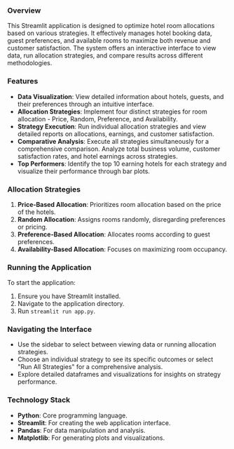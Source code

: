 
### Overview
This Streamlit application is designed to optimize hotel room allocations based on various strategies. It effectively manages hotel booking data, guest preferences, and available rooms to maximize both revenue and customer satisfaction. The system offers an interactive interface to view data, run allocation strategies, and compare results across different methodologies.

### Features
- **Data Visualization**: View detailed information about hotels, guests, and their preferences through an intuitive interface.
- **Allocation Strategies**: Implement four distinct strategies for room allocation - Price, Random, Preference, and Availability.
- **Strategy Execution**: Run individual allocation strategies and view detailed reports on allocations, earnings, and customer satisfaction.
- **Comparative Analysis**: Execute all strategies simultaneously for a comprehensive comparison. Analyze total business volume, customer satisfaction rates, and hotel earnings across strategies.
- **Top Performers**: Identify the top 10 earning hotels for each strategy and visualize their performance through bar plots.

### Allocation Strategies
1. **Price-Based Allocation**: Prioritizes room allocation based on the price of the hotels.
2. **Random Allocation**: Assigns rooms randomly, disregarding preferences or pricing.
3. **Preference-Based Allocation**: Allocates rooms according to guest preferences.
4. **Availability-Based Allocation**: Focuses on maximizing room occupancy.

### Running the Application
To start the application:
1. Ensure you have Streamlit installed.
2. Navigate to the application directory.
3. Run `streamlit run app.py`.

### Navigating the Interface
- Use the sidebar to select between viewing data or running allocation strategies.
- Choose an individual strategy to see its specific outcomes or select "Run All Strategies" for a comprehensive analysis.
- Explore detailed dataframes and visualizations for insights on strategy performance.

### Technology Stack
- **Python**: Core programming language.
- **Streamlit**: For creating the web application interface.
- **Pandas**: For data manipulation and analysis.
- **Matplotlib**: For generating plots and visualizations.
